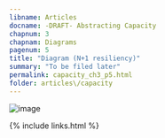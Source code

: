 ```yaml
---
libname: Articles
docname: -DRAFT- Abstracting Capacity
chapnum: 3
chapnam: Diagrams
pagenum: 5
title: "Diagram (N+1 resiliency)"
summary: "To be filed later"
permalink: capacity_ch3_p5.html
folder: articles\/capacity
---
```


![image](.capacity-resiliency-allactive.drawio.svg)

{% include links.html %}